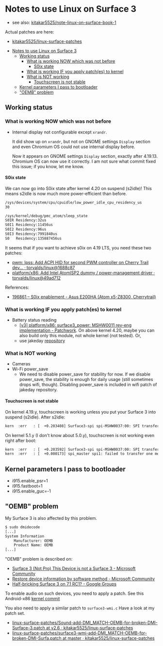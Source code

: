 # Notes to use Linux on Surface 3

- see also: [kitakar5525/note-linux-on-surface-book-1](https://github.com/kitakar5525/note-linux-on-surface-book-1#kernel-parameters-i-pass-to-bootloader)

Actual patches are here:
- [kitakar5525/linux-surface-patches](https://github.com/kitakar5525/linux-surface-patches)

<!-- TOC -->

- [Notes to use Linux on Surface 3](#notes-to-use-linux-on-surface-3)
    - [Working status](#working-status)
        - [What is working NOW which was not before](#what-is-working-now-which-was-not-before)
            - [S0ix state](#s0ix-state)
        - [What is working IF you apply patch(es) to kernel](#what-is-working-if-you-apply-patches-to-kernel)
        - [What is NOT working](#what-is-not-working)
            - [Touchscreen is not stable](#touchscreen-is-not-stable)
    - [Kernel parameters I pass to bootloader](#kernel-parameters-i-pass-to-bootloader)
    - ["OEMB" problem](#oemb-problem)

<!-- /TOC -->

## Working status

### What is working NOW which was not before

- Internal display not configurable except `xrandr`.

  It did show up on `xrandr`, but not on GNOME settings `Display` section and even Chromium OS could not use internal display before.

  Now it appears on GNOME settings `Display` section, exactly after 4.19.13. Chromium OS can now use it correctly. I am not sure what commit fixed this issue; if you know, let me know.

#### S0ix state

We can now go into S0ix state after kernel 4.20 on suspend (s2idle)!
This means s2idle is now much more power-efficient than before.
```bash
/sys/devices/system/cpu/cpuidle/low_power_idle_cpu_residency_us
30

/sys/kernel/debug/pmc_atom/sleep_state
S0IR Residency:32us
S0I1 Residency:11456us
S0I2 Residency:96us
S0I3 Residency:7991840us
S0   Residency:135887456us
```

It seems that if you want to achieve s0ix on 4.19 LTS, you need these two patches:
- [pwm: lpss: Add ACPI HID for second PWM controller on Cherry Trail dev… · torvalds/linux@1688c87](https://github.com/torvalds/linux/commit/1688c8717118f37191d824862a006c8373d261de)
- [platform/x86: Add Intel AtomISP2 dummy / power-management driver · torvalds/linux@49ad712](https://github.com/torvalds/linux/commit/49ad712afa88c502831d37f7089d98eac441fb80)

References:
- [196861 – S0ix enablement - Asus E200HA (Atom x5-Z8300, Cherrytrail)](https://bugzilla.kernel.org/show_bug.cgi?id=196861#c8)

### What is working IF you apply patch(es) to kernel
- Battery status reading
  - [[v3] platform/x86: surface3_power: MSHW0011 rev-eng implementation - Patchwork](https://patchwork.kernel.org/patch/10584079/). On above kernel 4.20, maybe you can also build only this module, not whole kernel (not tested). Or, 
  - use jakeday [repository](https://github.com/jakeday/linux-surface)

### What is NOT working

- Cameras
- Wi-Fi power_save
  - We need to disable power_save for stability for now. If we disable power_save, the stability is enough for daily usage (still sometimes drops wifi, though). Disabling power_save is included in wifi patch of jakeday repository.

#### Touchscreen is not stable

On kernel 4.19.y, touchscreen is working unless you put your Surface 3 into suspend (s2idle).
After s2idle:
```bash
kern  :err   : [  +0.203408] Surface3-spi spi-MSHW0037:00: SPI transfer timed out
```

On kernel 5.1.y (I don't know about 5.0.y), touchscreen is not working even right after boot:
```bash
kern  :err   : [  +0.203592] Surface3-spi spi-MSHW0037:00: SPI transfer timed out
kern  :err   : [  +0.000173] spi_master spi1: failed to transfer one message from queue
```

## Kernel parameters I pass to bootloader
  - i915.enable_psr=1
  - i915.fastboot=1
  - i915.enable_guc=-1

## "OEMB" problem

My Surface 3 is also affected by this problem.
```bash
$ sudo dmidecode
[...]
System Information
	Manufacturer: OEMB
	Product Name: OEMB
[...]
```

"OEMB" problem is described on:
- [Surface 3 (Not Pro) This Device is not a Surface 3 - Microsoft Community](https://answers.microsoft.com/en-us/surface/forum/all/surface-3-not-pro-this-device-is-not-a-surface-3/033edd29-feeb-42c8-8f98-6d4eb08411c7)
- [Restore device information by software method - Microsoft Community](https://answers.microsoft.com/en-us/surface/forum/all/restore-device-information-by-software-method/ebf48589-71ca-4e6c-bd15-a84501de52b9)
- [Half-bricking Surface 3 on 7.1 RC1? - Google Groups](https://groups.google.com/forum/#!topic/android-x86/z6GDuvV2oWk)

To enable audio on such devices, you need to apply a patch.
See this Android-x86 [kernel commit](https://ja.osdn.net/projects/android-x86/scm/git/kernel/commits/fbd728231014aa2567621564436a3065a702f60a)

You also need to apply a similar patch to `surface3-wmi.c`
Have a look at my patch set.
- [linux-surface-patches/Sound-add-DMI_MATCH-OEMB-for-broken-DMI-Surface-3.patch at v2.6 · kitakar5525/linux-surface-patches](https://github.com/kitakar5525/linux-surface-patches/blob/v2.6/patch-5.2/5525/Sound-add-DMI_MATCH-OEMB-for-broken-DMI-Surface-3.patch)
- [linux-surface-patches/surface3-wmi-add-DMI_MATCH-OEMB-for-broken-DMI-Surfa.patch at master · kitakar5525/linux-surface-patches](https://github.com/kitakar5525/linux-surface-patches/blob/v2.6/patch-5.2/5525/surface3-wmi-add-DMI_MATCH-OEMB-for-broken-DMI-Surfa.patch)
